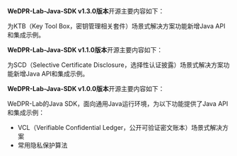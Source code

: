 **WeDPR-Lab-Java-SDK v1.3.0版本**开源主要内容如下：

为KTB（Key Tool Box，密钥管理相关套件）场景式解决方案功能新增Java API和集成示例。

**WeDPR-Lab-Java-SDK v1.1.0版本**开源主要内容如下：

为SCD（Selective Certificate Disclosure，选择性认证披露）场景式解决方案功能新增Java API和集成示例。

**WeDPR-Lab-Java-SDK v1.0.0版本**开源主要内容如下：

WeDPR-Lab的Java SDK，面向通用Java运行环境，为以下功能提供了Java API和集成示例：
- VCL（Verifiable Confidential Ledger，公开可验证密文账本）场景式解决方案
- 常用隐私保护算法